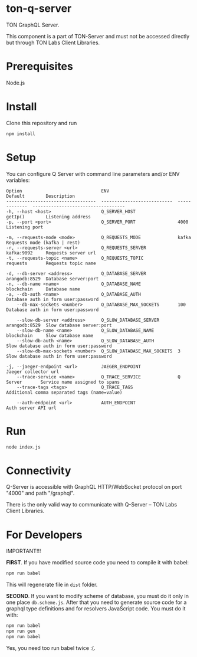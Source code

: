 # ton-q-server
TON GraphQL Server.

This component is a part of TON-Server and must not be accessed directly but through TON Labs Client Libraries.

# Prerequisites

Node.js

# Install

Clone this repository and run
```bash
npm install
```

# Setup

You can configure Q Server with command line parameters and/or ENV variables:

    Option                              ENV                          Default        Description
    ----------------------------------  ---------------------------  -------------  -----------------------------------
    -h, --host <host>                   Q_SERVER_HOST                getIp()        Listening address
    -p, --port <port>                   Q_SERVER_PORT                4000           Listening port

    -m, --requests-mode <mode>          Q_REQUESTS_MODE              kafka          Requests mode (kafka | rest)
    -r, --requests-server <url>         Q_REQUESTS_SERVER            kafka:9092     Requests server url
    -t, --requests-topic <name>         Q_REQUESTS_TOPIC             requests       Requests topic name

    -d, --db-server <address>           Q_DATABASE_SERVER            arangodb:8529  Database server:port
    -n, --db-name <name>                Q_DATABASE_NAME              blockchain     Database name
    -a, --db-auth <name>                Q_DATABASE_AUTH                             Database auth in form user:password
        --db-max-sockets <number>       Q_DATABASE_MAX_SOCKETS       100            Database auth in form user:password

        --slow-db-server <address>      Q_SLOW_DATABASE_SERVER       arangodb:8529  Slow database server:port
        --slow-db-name <name>           Q_SLOW_DATABASE_NAME         blockchain     Slow database name
        --slow-db-auth <name>           Q_SLOW_DATABASE_AUTH                        Slow database auth in form user:password
        --slow-db-max-sockets <number>  Q_SLOW_DATABASE_MAX_SOCKETS  3              Slow database auth in form user:password

    -j, --jaeger-endpoint <url>         JAEGER_ENDPOINT                             Jaeger collector url
        --trace-service <name>          Q_TRACE_SERVICE              Q Server       Service name assigned to spans
        --trace-tags <tags>             Q_TRACE_TAGS                                Additional comma separated tags (name=value)

        --auth-endpoint <url>           AUTH_ENDPOINT                               Auth server API url

# Run

```bash
node index.js
```

# Connectivity

Q-Server is accessible with GraphQL HTTP/WebSocket protocol on port "4000" and path "/graphql".

There is the only valid way to communicate with Q-Server – TON Labs Client Libraries.

# For Developers

IMPORTANT!!!

**FIRST**. If you have modified source code you need to compile it with babel:
```bash
npm run babel
```
This will regenerate file in `dist` folder.

**SECOND**. If you want to modify scheme of database, you must do it only in one place `db.scheme.js`.
After that you need to generate source code for a graphql type definitions and for resolvers JavaScript code.
You must do it with:
```bash
npm run babel
npm run gen
npm run babel
```
Yes, you need too run babel twice :(.

